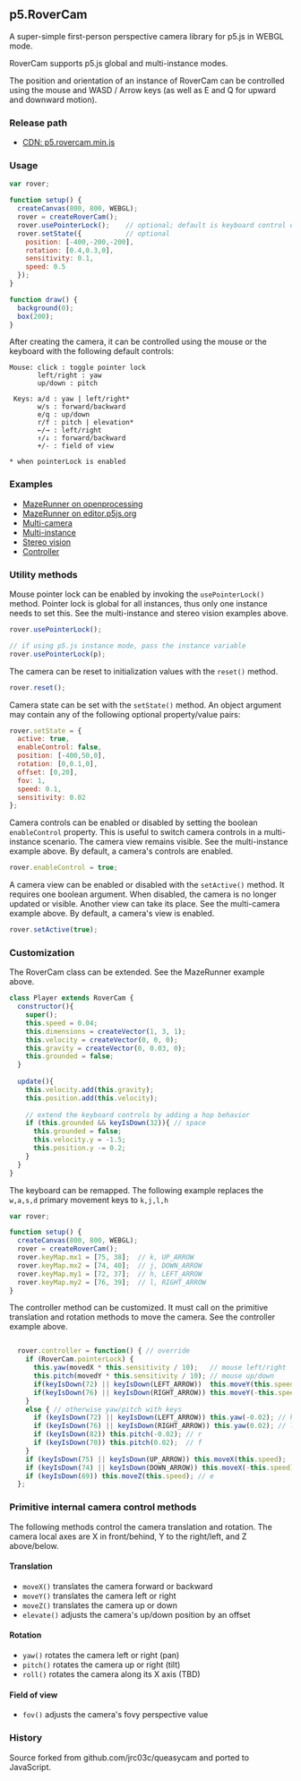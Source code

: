 ## p5.RoverCam
A super-simple first-person perspective camera library for p5.js in WEBGL mode.

RoverCam supports p5.js global and multi-instance modes.

The position and orientation of an instance of RoverCam can be controlled using the mouse and WASD / Arrow keys (as well as E and Q for upward and downward motion).

### Release path

- [CDN: p5.rovercam.min.js](https://cdn.jsdelivr.net/gh/freshfork/p5.RoverCam@1.1.1/p5.rovercam.min.js)

### Usage

```javascript
var rover;

function setup() {
  createCanvas(800, 800, WEBGL);
  rover = createRoverCam();
  rover.usePointerLock();    // optional; default is keyboard control only
  rover.setState({           // optional
    position: [-400,-200,-200],
    rotation: [0.4,0.3,0],
    sensitivity: 0.1,
    speed: 0.5
  });
}

function draw() {
  background(0);
  box(200);
}
```

After creating the camera, it can be controlled using the mouse or the keyboard with the following default controls:

```
Mouse: click : toggle pointer lock
       left/right : yaw
       up/down : pitch

 Keys: a/d : yaw | left/right*
       w/s : forward/backward
       e/q : up/down
       r/f : pitch | elevation*
       ←/→ : left/right
       ↑/↓ : forward/backward
       +/- : field of view

* when pointerLock is enabled
```


### Examples

- [MazeRunner on openprocessing](https://www.openprocessing.org/sketch/755273)
- [MazeRunner on editor.p5js.org](https://editor.p5js.org/jwdunn1/sketches/iI-2XX0Hw)
- [Multi-camera](https://editor.p5js.org/jwdunn1/sketches/L6xSzdKM8)
- [Multi-instance](https://editor.p5js.org/jwdunn1/sketches/QzBAQZPVT)
- [Stereo vision](https://editor.p5js.org/jwdunn1/sketches/nxfEMXn-s)
- [Controller](https://editor.p5js.org/jwdunn1/sketches/3IaJbTnkd)

### Utility methods

Mouse pointer lock can be enabled by invoking the `usePointerLock()` method. Pointer lock is global for all instances, thus only one instance needs to set this. See the multi-instance and stereo vision examples above.

```javascript
rover.usePointerLock();

// if using p5.js instance mode, pass the instance variable
rover.usePointerLock(p);
```

The camera can be reset to initialization values with the `reset()` method.

```javascript
rover.reset();
```

Camera state can be set with the `setState()` method. An object argument may contain any of the following optional property/value pairs:

```javascript
rover.setState = {
  active: true,
  enableControl: false,
  position: [-400,50,0],
  rotation: [0,0.1,0],
  offset: [0,20],
  fov: 1,
  speed: 0.1,
  sensitivity: 0.02
};
```

Camera controls can be enabled or disabled by setting the boolean `enableControl` property. This is useful to switch camera controls in a multi-instance scenario. The camera view remains visible. See the multi-instance example above. By default, a camera's controls are enabled.

```javascript
rover.enableControl = true;
```

A camera view can be enabled or disabled with the `setActive()` method. It requires one boolean argument. When disabled, the camera is no longer updated or visible. Another view can take its place. See the multi-camera example above. By default, a camera's view is enabled.

```javascript
rover.setActive(true);
```

### Customization

The RoverCam class can be extended. See the MazeRunner example above.

```javascript
class Player extends RoverCam {
  constructor(){
    super();
    this.speed = 0.04;
    this.dimensions = createVector(1, 3, 1);
    this.velocity = createVector(0, 0, 0);
    this.gravity = createVector(0, 0.03, 0);
    this.grounded = false;
  }
  
  update(){
    this.velocity.add(this.gravity);
    this.position.add(this.velocity);
    
    // extend the keyboard controls by adding a hop behavior
    if (this.grounded && keyIsDown(32)){ // space
      this.grounded = false;
      this.velocity.y = -1.5;
      this.position.y -= 0.2;
    }
  }
}
```

The keyboard can be remapped. The following example replaces the `w,a,s,d` primary movement keys to `k,j,l,h`

```javascript
var rover;

function setup() {
  createCanvas(800, 800, WEBGL);
  rover = createRoverCam();
  rover.keyMap.mx1 = [75, 38];  // k, UP_ARROW
  rover.keyMap.mx2 = [74, 40];  // j, DOWN_ARROW
  rover.keyMap.my1 = [72, 37];  // h, LEFT_ARROW
  rover.keyMap.my2 = [76, 39];  // l, RIGHT_ARROW
}
```


The controller method can be customized. It must call on the primitive translation and rotation methods to move the camera. See the controller example above.

```javascript

  rover.controller = function() { // override
    if (RoverCam.pointerLock) {
      this.yaw(movedX * this.sensitivity / 10);   // mouse left/right
      this.pitch(movedY * this.sensitivity / 10); // mouse up/down
      if(keyIsDown(72) || keyIsDown(LEFT_ARROW))  this.moveY(this.speed); // h
      if(keyIsDown(76) || keyIsDown(RIGHT_ARROW)) this.moveY(-this.speed);// l
    }
    else { // otherwise yaw/pitch with keys
      if (keyIsDown(72) || keyIsDown(LEFT_ARROW)) this.yaw(-0.02); // h
      if (keyIsDown(76) || keyIsDown(RIGHT_ARROW)) this.yaw(0.02); // l
      if (keyIsDown(82)) this.pitch(-0.02); // r
      if (keyIsDown(70)) this.pitch(0.02);  // f
    }
    if (keyIsDown(75) || keyIsDown(UP_ARROW)) this.moveX(this.speed);    // k
    if (keyIsDown(74) || keyIsDown(DOWN_ARROW)) this.moveX(-this.speed); // j
    if (keyIsDown(69)) this.moveZ(this.speed); // e
  };
```
### Primitive internal camera control methods

The following methods control the camera translation and rotation. The camera local axes are X in front/behind, Y to the right/left, and Z above/below.

#### Translation

- `moveX()` translates the camera forward or backward
- `moveY()` translates the camera left or right
- `moveZ()` translates the camera up or down
- `elevate()` adjusts the camera's up/down position by an offset

#### Rotation

- `yaw()` rotates the camera left or right (pan)
- `pitch()` rotates the camera up or right (tilt)
- `roll()` rotates the camera along its X axis (TBD)

#### Field of view

- `fov()` adjusts the camera's fovy perspective value

### History

Source forked from github.com/jrc03c/queasycam and ported to JavaScript.
